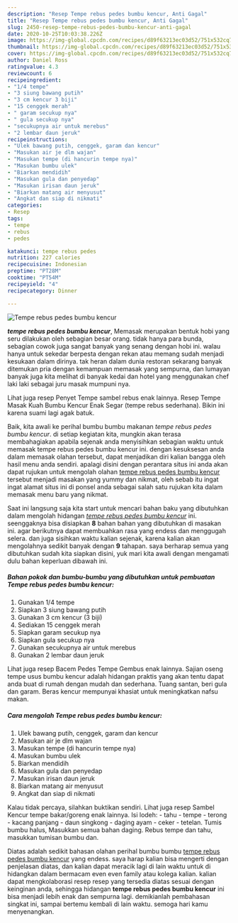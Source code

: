 ```yaml
---
description: "Resep Tempe rebus pedes bumbu kencur, Anti Gagal"
title: "Resep Tempe rebus pedes bumbu kencur, Anti Gagal"
slug: 2450-resep-tempe-rebus-pedes-bumbu-kencur-anti-gagal
date: 2020-10-25T10:03:38.226Z
image: https://img-global.cpcdn.com/recipes/d89f63213ec03d52/751x532cq70/tempe-rebus-pedes-bumbu-kencur-foto-resep-utama.jpg
thumbnail: https://img-global.cpcdn.com/recipes/d89f63213ec03d52/751x532cq70/tempe-rebus-pedes-bumbu-kencur-foto-resep-utama.jpg
cover: https://img-global.cpcdn.com/recipes/d89f63213ec03d52/751x532cq70/tempe-rebus-pedes-bumbu-kencur-foto-resep-utama.jpg
author: Daniel Ross
ratingvalue: 4.3
reviewcount: 6
recipeingredient:
- "1/4 tempe"
- "3 siung bawang putih"
- "3 cm kencur 3 biji"
- "15 cenggek merah"
- " garam secukup nya"
- " gula secukup nya"
- "secukupnya air untuk merebus"
- "2 lembar daun jeruk"
recipeinstructions:
- "Ulek bawang putih, cenggek, garam dan kencur"
- "Masukan air je dlm wajan"
- "Masukan tempe (di hancurin tempe nya)"
- "Masukan bumbu ulek"
- "Biarkan mendidih"
- "Masukan gula dan penyedap"
- "Masukan irisan daun jeruk"
- "Biarkan matang air menyusut"
- "Angkat dan siap di nikmati"
categories:
- Resep
tags:
- tempe
- rebus
- pedes

katakunci: tempe rebus pedes 
nutrition: 227 calories
recipecuisine: Indonesian
preptime: "PT28M"
cooktime: "PT54M"
recipeyield: "4"
recipecategory: Dinner

---
```



![Tempe rebus pedes bumbu kencur](https://img-global.cpcdn.com/recipes/d89f63213ec03d52/751x532cq70/tempe-rebus-pedes-bumbu-kencur-foto-resep-utama.jpg)

<b><i>tempe rebus pedes bumbu kencur</i></b>, Memasak merupakan bentuk hobi yang seru dilakukan oleh sebagian besar orang. tidak hanya para bunda, sebagian cowok juga sangat banyak yang senang dengan hobi ini. walau hanya untuk sekedar berpesta dengan rekan atau memang sudah menjadi kesukaan dalam dirinya. tak heran dalam dunia restoran sekarang banyak ditemukan pria dengan kemampuan memasak yang sempurna, dan lumayan banyak juga kita melihat di banyak kedai dan hotel yang menggunakan chef laki laki sebagai juru masak mumpuni nya.

Lihat juga resep Penyet Tempe sambel rebus enak lainnya. Resep Tempe Masak Kuah Bumbu Kencur Enak Segar (tempe rebus sederhana). Bikin ini karena suami lagi agak batuk.

Baik, kita awali ke perihal bumbu bumbu makanan <i>tempe rebus pedes bumbu kencur</i>. di setiap kegiatan kita, mungkin akan terasa membahagiakan apabila sejenak anda menyisihkan sebagian waktu untuk memasak tempe rebus pedes bumbu kencur ini. dengan kesuksesan anda dalam memasak olahan tersebut, dapat menjadikan diri kalian bangga oleh hasil menu anda sendiri. apalagi disini dengan perantara situs ini anda akan dapat rujukan untuk mengolah olahan <u>tempe rebus pedes bumbu kencur</u> tersebut menjadi masakan yang yummy dan nikmat, oleh sebab itu ingat ingat alamat situs ini di ponsel anda sebagai salah satu rujukan kita dalam memasak menu baru yang nikmat.


Saat ini langsung saja kita start untuk mencari bahan baku yang dibutuhkan dalam mengolah hidangan <u><i>tempe rebus pedes bumbu kencur</i></u> ini. seenggaknya bisa disiapkan <b>8</b> bahan bahan yang dibutuhkan di masakan ini. agar berikutnya dapat membuahkan rasa yang endess dan menggugah selera. dan juga sisihkan waktu kalian sejenak, karena kalian akan mengolahnya sedikit banyak dengan <b>9</b> tahapan. saya berharap semua yang dibutuhkan sudah kita siapkan disini, yuk mari kita awali dengan mengamati dulu bahan keperluan dibawah ini.

<!--inarticleads1-->

##### Bahan pokok dan bumbu-bumbu yang dibutuhkan untuk pembuatan Tempe rebus pedes bumbu kencur:

1. Gunakan 1/4 tempe
1. Siapkan 3 siung bawang putih
1. Gunakan 3 cm kencur (3 biji)
1. Sediakan 15 cenggek merah
1. Siapkan  garam secukup nya
1. Siapkan  gula secukup nya
1. Gunakan secukupnya air untuk merebus
1. Gunakan 2 lembar daun jeruk


Lihat juga resep Bacem Pedes Tempe Gembus enak lainnya. Sajian oseng tempe usus bumbu kencur adalah hidangan praktis yang akan tentu dapat anda buat di rumah dengan mudah dan sederhana. Tuang santan, beri gula dan garam. Beras kencur mempunyai khasiat untuk meningkatkan nafsu makan. 

<!--inarticleads2-->

##### Cara mengolah Tempe rebus pedes bumbu kencur:

1. Ulek bawang putih, cenggek, garam dan kencur
1. Masukan air je dlm wajan
1. Masukan tempe (di hancurin tempe nya)
1. Masukan bumbu ulek
1. Biarkan mendidih
1. Masukan gula dan penyedap
1. Masukan irisan daun jeruk
1. Biarkan matang air menyusut
1. Angkat dan siap di nikmati


Kalau tidak percaya, silahkan buktikan sendiri. Lihat juga resep Sambel Kencur tempe bakar/goreng enak lainnya. Isi lodeh: - tahu - tempe - terong - kacang panjang - daun singkong - daging ayam - ceker - tetelan. Tumis bumbu halus, Masukkan semua bahan daging. Rebus tempe dan tahu, masukkan tumisan bumbu dan. 

Diatas adalah sedikit bahasan olahan perihal bumbu bumbu <u>tempe rebus pedes bumbu kencur</u> yang endess. saya harap kalian bisa mengerti dengan penjelasan diatas, dan kalian dapat meracik lagi di lain waktu untuk di hidangkan dalam bermacam even even family atau kolega kalian. kalian dapat mengkolaborasi resep resep yang tersedia diatas sesuai dengan keinginan anda, sehingga hidangan <b>tempe rebus pedes bumbu kencur</b> ini bisa menjadi lebih enak dan sempurna lagi. demikianlah pembahasan singkat ini, sampai bertemu kembali di lain waktu. semoga hari kamu menyenangkan.
